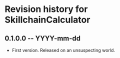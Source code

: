 # Revision history for SkillchainCalculator

## 0.1.0.0 -- YYYY-mm-dd

* First version. Released on an unsuspecting world.
